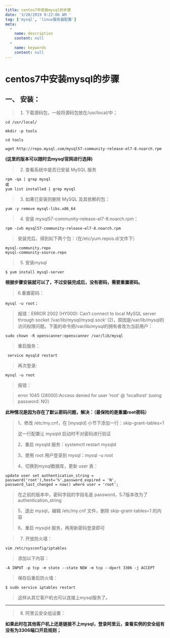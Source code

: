 ```yaml
---
title: centos7中安装mysql的步骤
date: '3/28/2019 9:22:06 AM '
tag: ['mysql', 'linux服务器配置']
meta:
  -
    name: description
    content: null
  -
    name: keywords
    content: null
---
```

# centos7中安装mysql的步骤


## 一、   安装：

> 1.   下载源码包，一般将源码包放在/usr/local/中；

    cd /usr/local/
    
    mkdir -p tools
    
    cd tools
    
    wget http://repo.mysql.com/mysql57-community-release-el7-8.noarch.rpm

**(这里的版本可以随时去mysql官网进行选择)**

> 2.   查看系统中是否已安装 MySQL 服务

    rpm -qa | grep mysql
    或
    yum list installed | grep mysql

> 3.   如果已安装则删除 MySQL 及其依赖的包：

    yum -y remove mysql-libs.x86_64

> 4.   安装 mysql57-community-release-el7-8.noarch.rpm：

    rpm -ivh mysql57-community-release-el7-8.noarch.rpm

> 安装完后，得到如下两个包：（在/etc/yum.repos.d/文件下）

    mysql-community.repo
    mysql-community-source.repo

> 5.   安装mysql

    $ yum install mysql-server

**根据步骤安装就可以了，不过安装完成后，没有密码，需要重置密码。**
> 
> 6.重置密码：

    mysql -u root；

> 报错：ERROR 2002 (HY000): Can‘t connect to local MySQL server through socket ‘/var/lib/mysql/mysql.sock‘ (2)，原因是/var/lib/mysql的访问权限问题。下面的命令把/var/lib/mysql的拥有者改为当前用户：

    sudo chown -R openscanner:openscanner /var/lib/mysql

> 重启服务：

     service mysqld restart

> 再次登录:

    mysql -u root

> 报错：

> error 1045 (28000):Access denied for user ‘root’ @ ‘localhost’ (using password: NO）

**此种情况是因为存在了默认密码问题，解决：（最保险的是重置root密码）**

> 1、修改 /etc/my.cnf，在 [mysqld] 小节下添加一行：skip-grant-tables=1
> 
> 这一行配置让 mysqld 启动时不对密码进行验证
> 
> 2、重启 mysqld 服务：systemctl restart mysqld
> 
> 3、使用 root 用户登录到 mysql：mysql -u root 
> 
> 4、切换到mysql数据库，更新 user 表：

    update user set authentication_string = password('root'),host='%',password_expired = 'N', password_last_changed = now() where user = 'root';

> 在之前的版本中，密码字段的字段名是 password，5.7版本改为了 authentication_string

> 5、退出 mysql，编辑 /etc/my.cnf 文件，删除 skip-grant-tables=1 的内容
> 
> 6、重启 mysqld 服务，再用新密码登录即可

 

> 7.   开放防火墙：

    vim /etc/sysconfig/iptables

> 添加以下内容：

    -A INPUT -p tcp -m state --state NEW -m tcp --dport 3306 -j ACCEPT

> 保存后重启防火墙：

    $ sudo service iptables restart

> 这样从其它客户机也可以连接上mysql服务了。
> 

----------


> 8.   阿里云安全组设置：

**如果此时在其他客户机上还是链接不上mysql，登录阿里云，查看实例的安全组有没有为3306端口开启规则；**